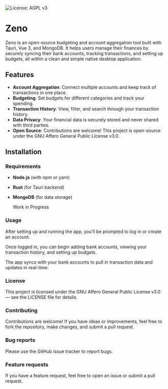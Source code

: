 ![License: AGPL v3](https://img.shields.io/badge/License-AGPL%20v3-blue.svg)

# Zeno

Zeno is an open-source budgeting and account aggregation tool built with Tauri, Vue 3, and MongoDB. It helps users manage their finances by securely syncing their bank accounts, tracking transactions, and setting up budgets, all within a clean and simple native desktop application.

## Features

- **Account Aggregation**: Connect multiple accounts and keep track of transactions in one place.
- **Budgeting**: Set budgets for different categories and track your spending.
- **Transaction History**: View, filter, and search through your transaction history.
- **Data Privacy**: Your financial data is securely stored and never shared with third parties.
- **Open Source**: Contributions are welcome! This project is open-source under the GNU Affero General Public License v3.0.

## Installation

### Requirements

- **Node.js** (with npm or yarn)
- **Rust** (for Tauri backend)
- **MongoDB** (for data storage)

  Work in Progress

### Usage
After setting up and running the app, you’ll be prompted to log in or create an account.

Once logged in, you can begin adding bank accounts, viewing your transaction history, and setting up budgets.

The app syncs with your bank accounts to pull in transaction data and updates in real-time.

### License
This project is licensed under the GNU Affero General Public License v3.0 — see the LICENSE file for details.

### Contributing
Contributions are welcome! If you have ideas or improvements, feel free to fork the repository, make changes, and submit a pull request.

### Bug reports
Please use the GitHub issue tracker to report bugs.

### Feature requests
If you have a feature request, feel free to open an issue or submit a pull request.